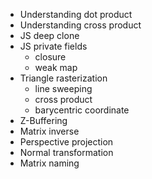 - Understanding dot product
- Understanding cross product
- JS deep clone
- JS private fields
  - closure
  - weak map
- Triangle rasterization
  - line sweeping
  - cross product
  - barycentric coordinate
- Z-Buffering
- Matrix inverse
- Perspective projection
- Normal transformation
- Matrix naming
